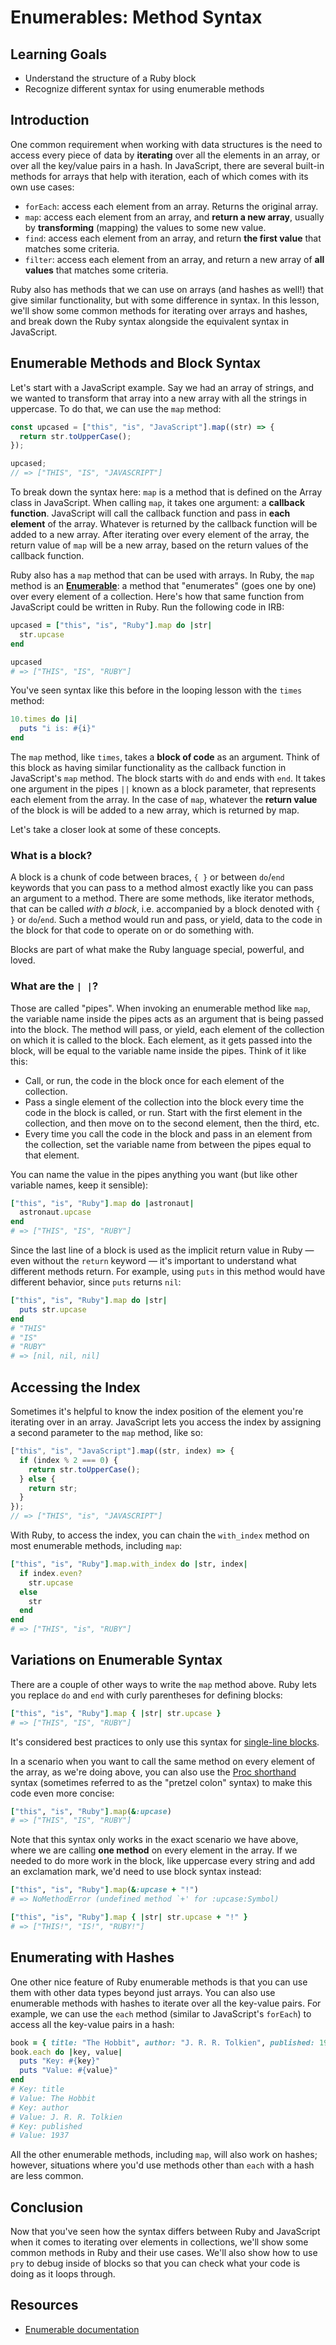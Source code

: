 # Enumerables: Method Syntax

## Learning Goals

- Understand the structure of a Ruby block
- Recognize different syntax for using enumerable methods

## Introduction

One common requirement when working with data structures is the need to access
every piece of data by **iterating** over all the elements in an array, or over
all the key/value pairs in a hash. In JavaScript, there are several built-in methods
for arrays that help with iteration, each of which comes with its own use cases:

- `forEach`: access each element from an array. Returns the original array.
- `map`: access each element from an array, and **return a new array**, usually
  by **transforming** (mapping) the values to some new value.
- `find`: access each element from an array, and return **the first value**
  that matches some criteria.
- `filter`: access each element from an array, and return a new array of **all
  values** that matches some criteria.

Ruby also has methods that we can use on arrays (and hashes as well!) that give
similar functionality, but with some difference in syntax. In this lesson, we'll
show some common methods for iterating over arrays and hashes, and break down
the Ruby syntax alongside the equivalent syntax in JavaScript.

## Enumerable Methods and Block Syntax

Let's start with a JavaScript example. Say we had an array of strings, and we
wanted to transform that array into a new array with all the strings in
uppercase. To do that, we can use the `map` method:

```js
const upcased = ["this", "is", "JavaScript"].map((str) => {
  return str.toUpperCase();
});

upcased;
// => ["THIS", "IS", "JAVASCRIPT"]
```

To break down the syntax here: `map` is a method that is defined on the Array
class in JavaScript. When calling `map`, it takes one argument: a **callback
function**. JavaScript will call the callback function and pass in **each
element** of the array. Whatever is returned by the callback function will be
added to a new array. After iterating over every element of the array, the
return value of `map` will be a new array, based on the return values of the
callback function.

Ruby also has a `map` method that can be used with arrays. In Ruby, the `map`
method is an [**Enumerable**][ruby docs enumerable]: a method that "enumerates"
(goes one by one) over every element of a collection. Here's how that same
function from JavaScript could be written in Ruby. Run the following code in
IRB:

```rb
upcased = ["this", "is", "Ruby"].map do |str|
  str.upcase
end

upcased
# => ["THIS", "IS", "RUBY"]
```

You've seen syntax like this before in the looping lesson with the `times`
method:

```rb
10.times do |i|
  puts "i is: #{i}"
end
```

The `map` method, like `times`, takes a **block of code** as an argument. Think
of this block as having similar functionality as the callback function in
JavaScript's `map` method. The block starts with `do` and ends with `end`. It
takes one argument in the pipes `||` known as a block parameter, that represents
each element from the array. In the case of `map`, whatever the **return value**
of the block is will be added to a new array, which is returned by map.

Let's take a closer look at some of these concepts.

### What is a block?

A block is a chunk of code between braces, `{ }` or between `do`/`end` keywords
that you can pass to a method almost exactly like you can pass an argument to a
method. There are some methods, like iterator methods, that can be called _with
a block_, i.e. accompanied by a block denoted with `{ }` or `do`/`end`. Such a
method would run and pass, or yield, data to the code in the block for that code
to operate on or do something with.

Blocks are part of what make the Ruby language special, powerful, and loved.

### What are the `| |`?

Those are called "pipes". When invoking an enumerable method like `map`, the
variable name inside the pipes acts as an argument that is being passed into the
block. The method will pass, or yield, each element of the collection on which
it is called to the block. Each element, as it gets passed into the block, will
be equal to the variable name inside the pipes. Think of it like this:

- Call, or run, the code in the block once for each element of the collection.
- Pass a single element of the collection into the block every time the code in
  the block is called, or run. Start with the first element in the collection,
  and then move on to the second element, then the third, etc.
- Every time you call the code in the block and pass in an element from the
  collection, set the variable name from between the pipes equal to that
  element.

You can name the value in the pipes anything you want (but like other variable
names, keep it sensible):

```rb
["this", "is", "Ruby"].map do |astronaut|
  astronaut.upcase
end
# => ["THIS", "IS", "RUBY"]
```

Since the last line of a block is used as the implicit return value in Ruby
&mdash; even without the `return` keyword &mdash; it's important to understand
what different methods return. For example, using `puts` in this method would
have different behavior, since `puts` returns `nil`:

```rb
["this", "is", "Ruby"].map do |str|
  puts str.upcase
end
# "THIS"
# "IS"
# "RUBY"
# => [nil, nil, nil]
```

## Accessing the Index

Sometimes it's helpful to know the index position of the element you're
iterating over in an array. JavaScript lets you access the index by assigning a
second parameter to the `map` method, like so:

```js
["this", "is", "JavaScript"].map((str, index) => {
  if (index % 2 === 0) {
    return str.toUpperCase();
  } else {
    return str;
  }
});
// => ["THIS", "is", "JAVASCRIPT"]
```

With Ruby, to access the index, you can chain the `with_index` method on most
enumerable methods, including `map`:

```rb
["this", "is", "Ruby"].map.with_index do |str, index|
  if index.even?
    str.upcase
  else
    str
  end
end
# => ["THIS", "is", "RUBY"]
```

## Variations on Enumerable Syntax

There are a couple of other ways to write the `map` method above. Ruby lets you
replace `do` and `end` with curly parentheses for defining blocks:

```rb
["this", "is", "Ruby"].map { |str| str.upcase }
# => ["THIS", "IS", "RUBY"]
```

It's considered best practices to only use this syntax for [single-line blocks][].

[single-line blocks]: https://rubystyle.guide/#single-line-blocks

In a scenario when you want to call the same method on every element of the
array, as we're doing above, you can also use the
[Proc shorthand][proc shorthand] syntax (sometimes referred to as the "pretzel
colon" syntax) to make this code even more concise:

```rb
["this", "is", "Ruby"].map(&:upcase)
# => ["THIS", "IS", "RUBY"]
```

Note that this syntax only works in the exact scenario we have above, where we
are calling **one method** on every element in the array. If we needed to do
more work in the block, like uppercase every string and add an exclamation mark,
we'd need to use block syntax instead:

```rb
["this", "is", "Ruby"].map(&:upcase + "!")
# => NoMethodError (undefined method `+' for :upcase:Symbol)

["this", "is", "Ruby"].map { |str| str.upcase + "!" }
# => ["THIS!", "IS!", "RUBY!"]
```

[proc shorthand]: https://www.honeybadger.io/blog/how-ruby-ampersand-colon-works/

## Enumerating with Hashes

One other nice feature of Ruby enumerable methods is that you can use them with
other data types beyond just arrays. You can also use enumerable methods with
hashes to iterate over all the key-value pairs. For example, we can use the
`each` method (similar to JavaScript's `forEach`) to access all the key-value
pairs in a hash:

```rb
book = { title: "The Hobbit", author: "J. R. R. Tolkien", published: 1937 }
book.each do |key, value|
  puts "Key: #{key}"
  puts "Value: #{value}"
end
# Key: title
# Value: The Hobbit
# Key: author
# Value: J. R. R. Tolkien
# Key: published
# Value: 1937
```

All the other enumerable methods, including `map`, will also work on hashes;
however, situations where you'd use methods other than `each` with a hash are
less common.

## Conclusion

Now that you've seen how the syntax differs between Ruby and JavaScript when it
comes to iterating over elements in collections, we'll show some common methods
in Ruby and their use cases. We'll also show how to use `pry` to debug inside of
blocks so that you can check what your code is doing as it loops through.

## Resources

- [Enumerable documentation][ruby docs enumerable]

[ruby docs enumerable]: https://ruby-doc.org/core-2.7.3/Enumerable.html
